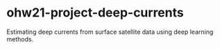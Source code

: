 # ohw21-project-deep-currents
Estimating deep currents from surface satellite data using deep learning methods.
